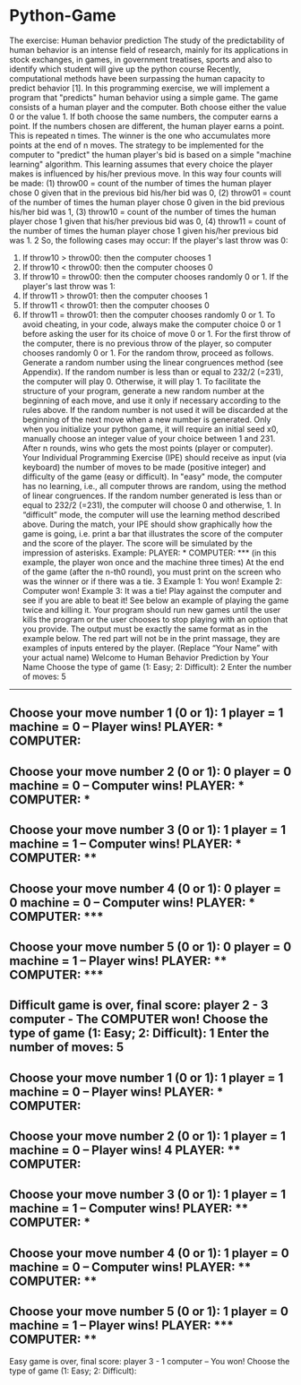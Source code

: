 # Python-Game

The exercise: Human behavior prediction
The study of the predictability of human behavior is an intense field of research, mainly for its
applications in stock exchanges, in games, in government treatises, sports and also to identify which
student will give up the python course Recently, computational methods have been surpassing the
human capacity to predict behavior [1].
In this programming exercise, we will implement a program that "predicts" human behavior
using a simple game.
The game consists of a human player and the computer. Both choose either the value 0 or the
value 1. If both choose the same numbers, the computer earns a point. If the numbers chosen are
different, the human player earns a point. This is repeated n times. The winner is the one who
accumulates more points at the end of n moves. The strategy to be implemented for the computer to
"predict" the human player's bid is based on a simple "machine learning" algorithm.
This learning assumes that every choice the player makes is influenced by his/her previous
move. In this way four counts will be made:
(1) throw00 = count of the number of times the human player chose 0 given that in the
previous bid his/her bid was 0,
(2) throw01 = count of the number of times the human player chose 0 given in the bid
previous his/her bid was 1,
(3) throw10 = count of the number of times the human player chose 1 given that his/her
previous bid was 0,
(4) throw11 = count of the number of times the human player chose 1 given his/her previous
bid was 1.
2
So, the following cases may occur:
If the player's last throw was 0:
1. If throw10 > throw00: then the computer chooses 1
2. If throw10 < throw00: then the computer chooses 0
3. If throw10 = throw00: then the computer chooses randomly 0 or 1.
If the player's last throw was 1:
4. If throw11 > throw01: then the computer chooses 1
5. If throw11 < throw01: then the computer chooses 0
6. If throw11 = throw01: then the computer chooses randomly 0 or 1.
To avoid cheating, in your code, always make the computer choice 0 or 1 before asking the user
for its choice of move 0 or 1.
For the first throw of the computer, there is no previous throw of the player, so computer
chooses randomly 0 or 1.
For the random throw, proceed as follows. Generate a random number using the linear
congruences method (see Appendix). If the random number is less than or equal to 232/2 (=231), the
computer will play 0. Otherwise, it will play 1. To facilitate the structure of your program, generate a
new random number at the beginning of each move, and use it only if necessary according to the rules
above. If the random number is not used it will be discarded at the beginning of the next move when a
new number is generated.
Only when you initialize your python game, it will require an initial seed x0, manually choose
an integer value of your choice between 1 and 231.
After n rounds, wins who gets the most points (player or computer).
Your Individual Programming Exercise (IPE) should receive as input (via keyboard) the
number of moves to be made (positive integer) and difficulty of the game (easy or difficult).
In "easy" mode, the computer has no learning, i.e., all computer throws are random, using the
method of linear congruences. If the random number generated is less than or equal to 232/2 (=231),
the computer will choose 0 and otherwise, 1.
In “difficult” mode, the computer will use the learning method described above.
During the match, your IPE should show graphically how the game is going, i.e. print a bar that
illustrates the score of the computer and the score of the player. The score will be simulated by the
impression of asterisks.
Example:
PLAYER: *
COMPUTER: ***
(in this example, the player won once and the machine three times)
At the end of the game (after the n-th0 round), you must print on the screen who was the winner or if
there was a tie.
3
Example 1:
You won!
Example 2:
Computer won!
Example 3:
It was a tie!
Play against the computer and see if you are able to beat it!
See below an example of playing the game twice and killing it. Your program should run new
games until the user kills the program or the user chooses to stop playing with an option that you
provide.
The output must be exactly the same format as in the example below. The red part will not be
in the print massage, they are examples of inputs entered by the player. (Replace “Your Name” with
your actual name)
Welcome to Human Behavior Prediction by Your Name
Choose the type of game (1: Easy; 2: Difficult): 2
Enter the number of moves: 5
---
Choose your move number 1 (0 or 1): 1
player = 1 machine = 0 – Player wins!
PLAYER: *
COMPUTER:
---
Choose your move number 2 (0 or 1): 0
player = 0 machine = 0 – Computer wins!
PLAYER: *
COMPUTER: *
---
Choose your move number 3 (0 or 1): 1
player = 1 machine = 1 – Computer wins!
PLAYER: *
COMPUTER: **
---
Choose your move number 4 (0 or 1): 0
player = 0 machine = 0 – Computer wins!
PLAYER: *
COMPUTER: ***
---
Choose your move number 5 (0 or 1): 0
player = 0 machine = 1 – Player wins!
PLAYER: **
COMPUTER: ***
---
Difficult game is over, final score: player 2 - 3 computer - The COMPUTER won!
Choose the type of game (1: Easy; 2: Difficult): 1
Enter the number of moves: 5
---
Choose your move number 1 (0 or 1): 1
player = 1 machine = 0 – Player wins!
PLAYER: *
COMPUTER:
---
Choose your move number 2 (0 or 1): 1
player = 1 machine = 0 – Player wins!
4
PLAYER: **
COMPUTER:
---
Choose your move number 3 (0 or 1): 1
player = 1 machine = 1 – Computer wins!
PLAYER: **
COMPUTER: *
---
Choose your move number 4 (0 or 1): 1
player = 0 machine = 0 – Computer wins!
PLAYER: **
COMPUTER: **
---
Choose your move number 5 (0 or 1): 1
player = 0 machine = 1 – Player wins!
PLAYER: ***
COMPUTER: **
---
Easy game is over, final score: player 3 - 1 computer – You won!
Choose the type of game (1: Easy; 2: Difficult):

